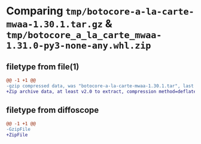 # Comparing `tmp/botocore-a-la-carte-mwaa-1.30.1.tar.gz` & `tmp/botocore_a_la_carte_mwaa-1.31.0-py3-none-any.whl.zip`

## filetype from file(1)

```diff
@@ -1 +1 @@
-gzip compressed data, was "botocore-a-la-carte-mwaa-1.30.1.tar", last modified: Thu Jul  6 01:45:13 2023, max compression
+Zip archive data, at least v2.0 to extract, compression method=deflate
```

## filetype from diffoscope

```diff
@@ -1 +1 @@
-GzipFile
+ZipFile
```

